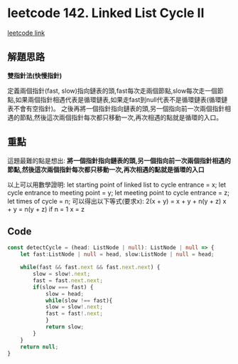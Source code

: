 # leetcode 142. Linked List Cycle II

[leetcode link](https://leetcode.com/problems/linked-list-cycle-ii/)

## 解題思路

**雙指針法(快慢指針)**

定義兩個指針(fast, slow)指向鏈表的頭,fast每次走兩個節點,slow每次走一個節點,如果兩個指針相遇代表是循環鏈表,如果走fast到null代表不是循環鏈表(循環鏈表不會有空指針)。
之後再將一個指針指向鏈表的頭,另一個指向前一次兩個指針相遇的節點,然後這次兩個指針每次都只移動一次,再次相遇的點就是循環的入口。

## 重點

這題最難的點是想出: **將一個指針指向鏈表的頭,另一個指向前一次兩個指針相遇的節點,然後這次兩個指針每次都只移動一次,再次相遇的點就是循環的入口**

以上可以用數學證明:
let starting point of linked list to cycle entrance = x;
let cycle entrance to meeting point = y;
let meeting point to cycle entrance = z;
let times of cycle = n;
可以得出以下等式(要求x):
2(x + y) = x + y + n(y + z)
x + y = n(y + z)
if n = 1
x = z

## Code

```typescript
const detectCycle = (head: ListNode | null): ListNode | null => {
    let fast:ListNode | null = head, slow:ListNode | null = head;

    while(fast && fast.next && fast.next.next) {
        slow = slow!.next;
        fast = fast.next.next;
        if(slow === fast) {
            slow = head;
            while(slow !== fast){
            slow = slow!.next;
            fast = fast!.next;
            }
            return slow;
        }
    }
    return null;
}
```
